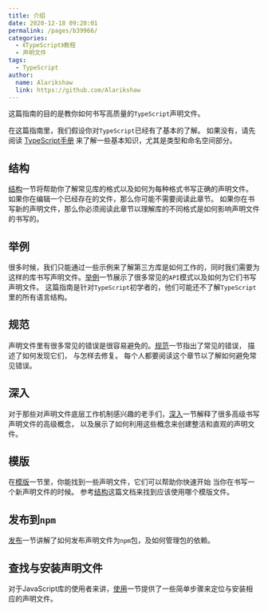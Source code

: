 ```yaml
---
title: 介绍
date: 2020-12-18 09:20:01
permalink: /pages/b39966/
categories:
  - 《TypeScript》教程
  - 声明文件
tags: 
  - TypeScript
author: 
  name: Alarikshaw
  link: https://github.com/Alarikshaw
---
```


这篇指南的目的是教你如何书写高质量的`TypeScript`声明文件。

在这篇指南里，我们假设你对`TypeScript`已经有了基本的了解。 如果没有，请先阅读 [TypeScript手册](https://www.tslang.cn/docs/handbook/basic-types.html) 来了解一些基本知识，尤其是类型和命名空间部分。

## 结构

[结构](https://www.tslang.cn/docs/handbook/declaration-files/library-structures.html)一节将帮助你了解常见库的格式以及如何为每种格式书写正确的声明文件。 如果你在编辑一个已经存在的文件，那么你可能不需要阅读此章节。 如果你在书写新的声明文件，那么你必须阅读此章节以理解库的不同格式是如何影响声明文件的书写的。

## 举例

很多时候，我们只能通过一些示例来了解第三方库是如何工作的，同时我们需要为这样的库书写声明文件。[举例](https://www.tslang.cn/docs/handbook/declaration-files/by-example.html)一节展示了很多常见的`API`模式以及如何为它们书写声明文件。 这篇指南是针对`TypeScript`初学者的，他们可能还不了解`TypeScript`里的所有语言结构。

## 规范

声明文件里有很多常见的错误是很容易避免的。[规范](https://www.tslang.cn/docs/handbook/declaration-files/do-s-and-don-ts.html)一节指出了常见的错误， 描述了如何发现它们， 与怎样去修复。 每个人都要阅读这个章节以了解如何避免常见错误。

## 深入

对于那些对声明文件底层工作机制感兴趣的老手们，[深入](https://www.tslang.cn/docs/handbook/declaration-files/deep-dive.html)一节解释了很多高级书写声明文件的高级概念， 以及展示了如何利用这些概念来创建整洁和直观的声明文件。

## 模版

在[模版](https://www.tslang.cn/docs/handbook/declaration-files/templates.html)一节里，你能找到一些声明文件，它们可以帮助你快速开始 当你在书写一个新声明文件的时候。 参考[结构](https://www.tslang.cn/docs/handbook/declaration-files/library-structures.html)这篇文档来找到应该使用哪个模版文件。

## 发布到`npm`

[发布](https://www.tslang.cn/docs/handbook/declaration-files/publishing.html)一节讲解了如何发布声明文件为`npm`包，及如何管理包的依赖。

## 查找与安装声明文件

对于JavaScript库的使用者来讲，[使用](https://www.tslang.cn/docs/handbook/declaration-files/consumption.html)一节提供了一些简单步骤来定位与安装相应的声明文件。